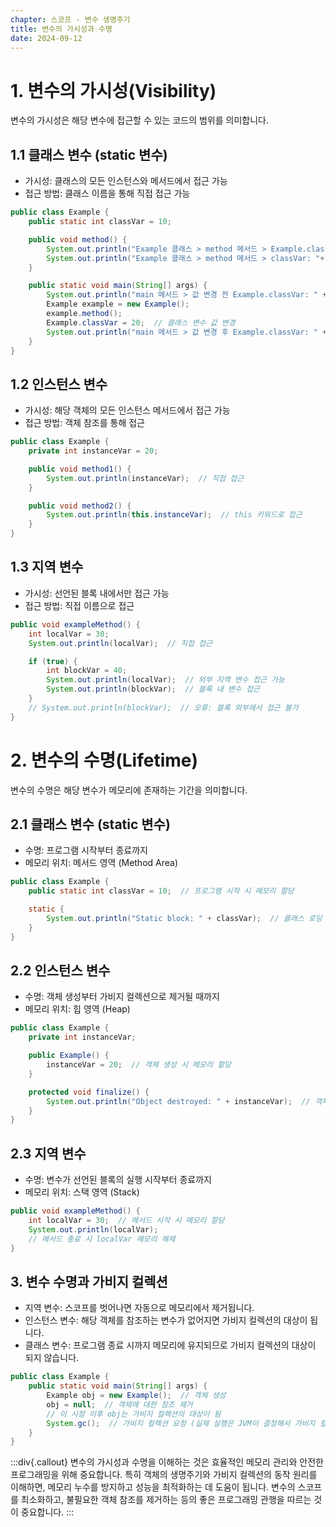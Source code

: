 ```yaml
---
chapter: 스코프 - 변수 생명주기
title: 변수의 가시성과 수명
date: 2024-09-12
---
```

# 1. 변수의 가시성(Visibility)
변수의 가시성은 해당 변수에 접근할 수 있는 코드의 범위를 의미합니다.

## 1.1 클래스 변수 (static 변수)
- 가시성: 클래스의 모든 인스턴스와 메서드에서 접근 가능
- 접근 방법: 클래스 이름을 통해 직접 접근 가능
```java
public class Example {
    public static int classVar = 10;

    public void method() {
        System.out.println("Example 클래스 > method 메서드 > Example.classVar: " + Example.classVar);  // 클래스 이름으로 접근
        System.out.println("Example 클래스 > method 메서드 > classVar: "+ classVar);  // 같은 클래스 내에서는 클래스 이름 생략 가능
    }

    public static void main(String[] args) {
        System.out.println("main 메서드 > 값 변경 전 Example.classVar: " + Example.classVar);  // main 메서드에서 클래스 변수 접근
        Example example = new Example();
        example.method();
        Example.classVar = 20;  // 클래스 변수 값 변경
        System.out.println("main 메서드 > 값 변경 후 Example.classVar: " + Example.classVar);  // 변경된 값 출력
    }
}
```

## 1.2 인스턴스 변수
- 가시성: 해당 객체의 모든 인스턴스 메서드에서 접근 가능
- 접근 방법: 객체 참조를 통해 접근
```java
public class Example {
    private int instanceVar = 20;

    public void method1() {
        System.out.println(instanceVar);  // 직접 접근
    }

    public void method2() {
        System.out.println(this.instanceVar);  // this 키워드로 접근
    }
}
```

## 1.3 지역 변수
- 가시성: 선언된 블록 내에서만 접근 가능
- 접근 방법: 직접 이름으로 접근
```java
public void exampleMethod() {
    int localVar = 30;
    System.out.println(localVar);  // 직접 접근

    if (true) {
        int blockVar = 40;
        System.out.println(localVar);  // 외부 지역 변수 접근 가능
        System.out.println(blockVar);  // 블록 내 변수 접근
    }
    // System.out.println(blockVar);  // 오류: 블록 외부에서 접근 불가
}
```

# 2. 변수의 수명(Lifetime)
변수의 수명은 해당 변수가 메모리에 존재하는 기간을 의미합니다.

## 2.1 클래스 변수 (static 변수)
- 수명: 프로그램 시작부터 종료까지
- 메모리 위치: 메서드 영역 (Method Area)
```java
public class Example {
    public static int classVar = 10;  // 프로그램 시작 시 메모리 할당

    static {
        System.out.println("Static block: " + classVar);  // 클래스 로딩 시 실행
    }
}
```

## 2.2 인스턴스 변수
- 수명: 객체 생성부터 가비지 컬렉션으로 제거될 때까지
- 메모리 위치: 힙 영역 (Heap)
```java
public class Example {
    private int instanceVar;

    public Example() {
        instanceVar = 20;  // 객체 생성 시 메모리 할당
    }

    protected void finalize() {
        System.out.println("Object destroyed: " + instanceVar);  // 객체 소멸 시 호출 (Java 9 이후 deprecated)
    }
}
```

## 2.3 지역 변수
- 수명: 변수가 선언된 블록의 실행 시작부터 종료까지
- 메모리 위치: 스택 영역 (Stack)
```java
public void exampleMethod() {
    int localVar = 30;  // 메서드 시작 시 메모리 할당
    System.out.println(localVar);
    // 메서드 종료 시 localVar 메모리 해제
}
```

## 3. 변수 수명과 가비지 컬렉션
- 지역 변수: 스코프를 벗어나면 자동으로 메모리에서 제거됩니다.
- 인스턴스 변수: 해당 객체를 참조하는 변수가 없어지면 가비지 컬렉션의 대상이 됩니다.
- 클래스 변수: 프로그램 종료 시까지 메모리에 유지되므로 가비지 컬렉션의 대상이 되지 않습니다.
```java
public class Example {
    public static void main(String[] args) {
        Example obj = new Example();  // 객체 생성
        obj = null;  // 객체에 대한 참조 제거
        // 이 시점 이후 obj는 가비지 컬렉션의 대상이 됨
        System.gc();  // 가비지 컬렉션 요청 (실제 실행은 JVM이 결정해서 가비지 컬렉션이 동작)
    }
}
```

:::div{.callout}
변수의 가시성과 수명을 이해하는 것은 효율적인 메모리 관리와 안전한 프로그래밍을 위해 중요합니다. 특히 객체의 생명주기와 가비지 컬렉션의 동작 원리를 이해하면, 메모리 누수를 방지하고 성능을 최적화하는 데 도움이 됩니다. 변수의 스코프를 최소화하고, 불필요한 객체 참조를 제거하는 등의 좋은 프로그래밍 관행을 따르는 것이 중요합니다.
:::